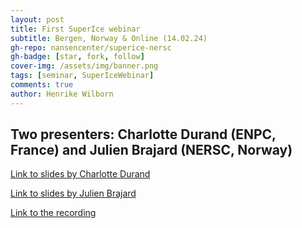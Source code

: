 ```yaml
---
layout: post
title: First SuperIce webinar
subtitle: Bergen, Norway & Online (14.02.24)
gh-repo: nansencenter/superice-nersc
gh-badge: [star, fork, follow]
cover-img: /assets/img/banner.png
tags: [seminar, SuperIceWebinar]
comments: true
author: Henrike Wilborn
---
```


## Two presenters: Charlotte Durand (ENPC, France) and Julien Brajard (NERSC, Norway)

[Link to slides by Charlotte Durand](../assets/slides_and_posters/Presentation_SuperIce-Introduction-JulienBrajard.pdf)

[Link to slides by Julien Brajard](../assets/slides_and_posters/Presentation_SuperIce-Introduction-JulienBrajard.pdf)
  
[Link to the recording](https://nerscno-my.sharepoint.com/:v:/g/personal/julien_brajard_nersc_no/EVP_SBNdyBhOkpPaoylceJkBiYItzNArEh_5tgegyG005w?e=Ldqfxj)
  


